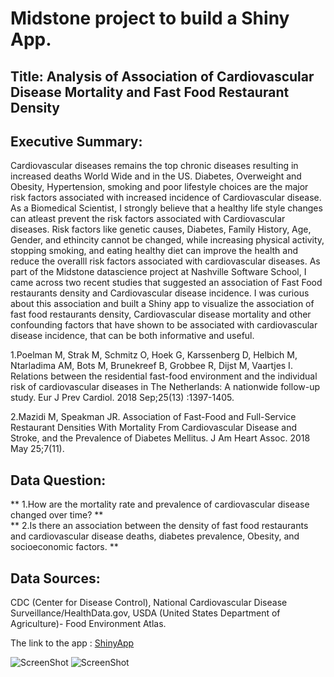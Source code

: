 

# Midstone project to build a Shiny App.

## Title: Analysis of Association of Cardiovascular Disease Mortality and Fast Food Restaurant Density


## Executive Summary:

Cardiovascular diseases remains the top chronic diseases resulting in increased deaths World Wide and in the US. Diabetes, Overweight and Obesity, Hypertension, smoking and poor lifestyle choices are the major risk factors associated with increased incidence of Cardiovascular disease. As a Biomedical Scientist, I strongly believe that a healthy life style changes can atleast prevent the risk factors associated with Cardiovascular diseases. Risk factors like genetic causes, Diabetes, Family History, Age, Gender, and ethincity cannot be changed, while increasing physical activity, stopping smoking, and eating healthy diet can improve the health and reduce the overalll risk factors associated with cardiovascular diseases. As part of the Midstone datascience project at Nashville Software School, I came across two recent studies that suggested an  association of Fast Food restaurants density and Cardiovascular disease incidence. I was curious about this association and built a Shiny app to visualize the association of fast food restaurants density, Cardiovascular disease mortality and other confounding factors that have shown to be associated with cardiovascular disease incidence, that can be both informative and useful.

1.Poelman M, Strak M, Schmitz O, Hoek G, Karssenberg D, Helbich M, Ntarladima AM, Bots M, Brunekreef B, Grobbee R, Dijst M, Vaartjes I. Relations between the residential fast-food environment and the individual risk of cardiovascular diseases in The Netherlands: A nationwide follow-up study. Eur J Prev Cardiol. 2018 Sep;25(13) :1397-1405.

2.Mazidi M, Speakman JR. Association of Fast-Food and Full-Service Restaurant Densities With Mortality From Cardiovascular Disease and Stroke, and the Prevalence of Diabetes Mellitus. J Am Heart Assoc. 2018 May 25;7(11).


## Data Question:
** 1.How are the mortality rate and prevalence of cardiovascular disease changed over time? ** <br/>
** 2.Is there an association between the density of fast food restaurants and  cardiovascular disease deaths, diabetes prevalence, Obesity, and socioeconomic factors. **  


## Data Sources:
CDC (Center for Disease Control), National Cardiovascular Disease Surveillance/HealthData.gov, USDA (United States Department of Agriculture)- Food Environment Atlas.

The link to the app : [ShinyApp](https://haritanjore.shinyapps.io/Heart_Disease_Mortality_Fast_Food_shiny/)


![ScreenShot](./images/Screen_shot.png)
![ScreenShot](./images/Screen_shot_US.png)
